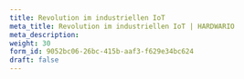```yaml
---
title: Revolution im industriellen IoT
meta_title: Revolution im industriellen IoT | HARDWARIO
meta_description:
weight: 30
form_id: 9052bc06-26bc-415b-aaf3-f629e34bc624
draft: false
---
```

